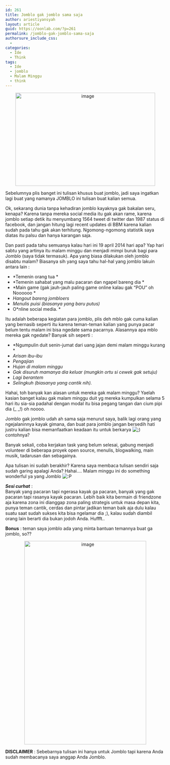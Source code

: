 ```yaml
---
id: 261
title: Jomblo gak jomblo sama saja
author: ariestiyansyah
layout: article
guid: https://oonlab.com/?p=261
permalink: /jomblo-gak-jomblo-sama-saja
authorsure_include_css:
  - 
categories:
  - Ide
  - Think
tags:
  - Ide
  - jomblo
  - Malam Minggu
  - think
---
```

<p style="text-align: center;">
  <a href="http://oonlab.com/wp-content/uploads/2014/04/wpid-22ac6581-71ac-41d6-84c6-89828a097c70_440_293.jpg"><img class="size-full aligncenter" title="22ac6581-71ac-41d6-84c6-89828a097c70_440_293.jpg" alt="image" src="http://oonlab.com/wp-content/uploads/2014/04/wpid-22ac6581-71ac-41d6-84c6-89828a097c70_440_293.jpg" width="440" height="293" /></a>
</p>

Sebelumnya plis banget ini tulisan khusus buat jomblo, jadi saya ingatkan lagi buat yang namanya JOMBLO ini tulisan buat kalian semua.

Ok, sekarang dunia tanpa kehadiran jomblo kayaknya gak bakalan seru, kenapa? Karena tanpa mereka social media itu gak akan rame, karena jomblo setiap detik itu menyumbang 1564 tweet di twitter dan 1987 status di facebook, dan jangan hitung lagi recent updates di BBM karena kalian sudah pada tahu gak akan terhitung. Ngomong-ngomong statistik saya diatas itu palsu dan hanya karangan saja.

Dan pasti pada tahu semuanya kalau hari ini 19 april 2014 hari apa? Yap hari sabtu yang artinya itu malam minggu dan menjadi mimpi buruk bagi para Jomblo (saya tidak termasuk). Apa yang biasa dilakukan oleh jomblo disabtu malam? Biasanya sih yang saya tahu hal-hal yang jomblo lakuin antara lain :

  * *Temenin orang tua *
  * *Temenin sahabat yang malu pacaran dan ngapel bareng dia *
  * *Main game (gak jauh-jauh paling game online kalau gak &#8220;POU&#8221; oh Noooooo *
  * *Hangout bareng jombloers*
  * *Menulis puisi (biasanya yang baru putus)*
  * O*nline social media. *

Itu adalah beberapa kegiatan para jomblo, plis deh mblo gak cuma kalian yang bernasib seperti itu karena teman-teman kalian yang punya pacar belum tentu malam ini bisa ngedate sama pacarnya. Alasannya apa mblo mereka gak ngedate? Banyak sih seperti :

  * *Ngumpulin duit senin-jumat dari uang jajan demi malam minggu kurang *
  * *Arisan ibu-ibu*
  * *Pengajian*
  * *Hujan di malam minggu*
  * *Gak disuruh mamanya dia keluar (mungkin ortu si cewek gak setuju)*
  * *Lagi berantem*
  * *Selingkuh (biasanya yang cantik nih).*

Hahai, toh banyak kan alasan untuk mereka gak malam minggu? Yaelah kasian banget kalau gak malam minggu duit yg mereka kumpulkan selama 5 hari itu sia-sia padahal dengan modal itu bisa pegang tangan dan cium pipi dia (_ _!) oh noooo.

Jomblo gak jomblo udah ah sama saja menurut saya, balik lagi orang yang ngejalaninnya kayak gimana, dan buat para jomblo jangan bersedih hati justru kalian bisa memanfaatkan keadaan itu untuk berkarya <img src="https://oonlab.com/wp-includes/images/smilies/icon_wink.gif" alt=";)" class="wp-smiley" /> contohnya?

Banyak sekali, coba kerjakan task yang belum selesai, gabung menjadi volunteer di beberapa proyek open source, menulis, blogwalking, main musik, tadarusan dan sebagainya.

Apa tulisan ini sudah berakhir? Karena saya membaca tulisan sendiri saja sudah garing apalagi Anda? Hahai&#8230;. Malam minggu ini do something wonderful ya yang Jomblo <img src="https://oonlab.com/wp-includes/images/smilies/icon_razz.gif" alt=":P" class="wp-smiley" /> 

***Sesi curhat*** :  
Banyak yang pacaran tapi ngerasa kayak ga pacaran, banyak yang gak pacaran tapi rasanya kayak pacaran. Lebih baik kita bermain di friendzone aja karena zona ini dianggap zona paling strategis untuk masa depan kita, punya teman cantik, cerdas dan pintar jadikan teman baik aja dulu kalau suatu saat sudah sukses kita bisa ngelamar dia ;), kalau sudah diambil orang lain berarti dia bukan jodoh Anda. Huffft..

**Bonus** : teman saya jomblo ada yang minta bantuan temannya buat ga jomblo, so??

<p style="text-align: center;">
  <a href="http://oonlab.com/wp-content/uploads/2014/04/wpid-img-20140419-wa0000.jpg"><img class=" aligncenter" title="IMG-20140419-WA0000.jpg" alt="image" src="http://oonlab.com/wp-content/uploads/2014/04/wpid-img-20140419-wa0000.jpg" width="384" height="640" /></a>
</p>

**DISCLAIMER** : Sebebarnya tulisan ini hanya untuk Jomblo tapi karena Anda sudah membacanya saya anggap Anda Jomblo.